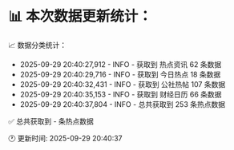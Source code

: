 📊 本次数据更新统计：
==========================

📈 数据分类统计：
- 2025-09-29 20:40:27,912 - INFO - 获取到 热点资讯 62 条数据
- 2025-09-29 20:40:29,716 - INFO - 获取到 今日热点 18 条数据
- 2025-09-29 20:40:32,431 - INFO - 获取到 公社热帖 107 条数据
- 2025-09-29 20:40:35,153 - INFO - 获取到 财经日历 66 条数据
- 2025-09-29 20:40:37,804 - INFO - 总共获取到 253 条热点数据

✅ 总共获取到 - 条热点数据

🕐 更新时间: 2025-09-29 20:40:37

